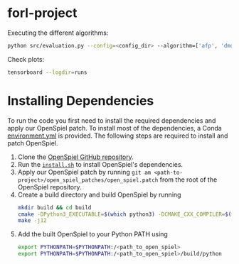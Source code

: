 # forl-project

Executing the different algorithms:

```bash
python src/evaluation.py --config=<config_dir> --algorithm=['afp', 'dmomd', 'rnn-momd', 'fo-dmomd', 'po-dmomd', 'po-rnn-momd']
```

Check plots:
```bash
tensorboard --logdir=runs
```

# Installing Dependencies
To run the code you first need to install the required dependencies and apply
our OpenSpiel patch. To install most of the dependencies, a Conda
[environment.yml](./environment.yml) is provided. The following steps are
required to install and patch OpenSpiel.

1. Clone the [OpenSpiel GitHub repository](https://github.com/deepmind/open_spiel/).
2. Run the [`install.sh`](https://github.com/deepmind/open_spiel/blob/master/install.sh) to install OpenSpiel's dependencies.
3. Apply our OpenSpiel patch by running `git am <path-to-project>/open_spiel_patches/open_spiel.patch` from the root of the OpenSpiel repository.
4. Create a build directory and build OpenSpiel by running 
   ```bash
   mkdir build && cd build
   cmake -DPython3_EXECUTABLE=$(which python3) -DCMAKE_CXX_COMPILER=$(which clang++) ../open_spiel
   make -j12
   ```
5. Add the built OpenSpiel to your Python PATH using
   ```bash
   export PYTHONPATH=$PYTHONPATH:/<path_to_open_spiel>
   export PYTHONPATH=$PYTHONPATH:/<path_to_open_spiel>/build/python
   ```